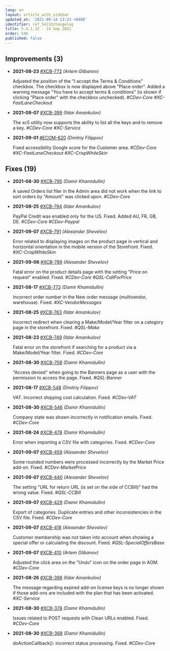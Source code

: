 ```yaml
---
lang: en
layout: article_with_sidebar
updated_at: '2021-09-14 13:23 +0400'
identifier: ref_54132changelog
title: 5.4.1.32 - 14 Sep 2021
order: 548
published: false
---
```

## Improvements (3)
* **2021-08-23** [#XCB-772](https://sellerlabs.atlassian.net/browse/XCB-772) _(Artem Glibanov)_

  Adjusted the position of the "I accept the Terms & Conditions" checkbox. The checkbox is now displayed above "Place order". Added a warning message "You have to accept terms & conditions" (is shown if clicking "Place order" with the checkbox unchecked). _#CDev-Core #XC-FastLaneCheckout_

* **2021-09-07** [#XCB-399](https://sellerlabs.atlassian.net/browse/XCB-399) _(Ildar Amankulov)_

  The xc5 utility now supports the ability to list all the keys and to remove a key. _#CDev-Core #XC-Service_

* **2021-09-01** [#ECOM-620](https://sellerlabs.atlassian.net/browse/ECOM-620) _(Dmitriy Filippov)_

  Fixed accessibility Google score for the Customer area. _#CDev-Core #XC-FastLaneCheckout #XC-CrispWhiteSkin_


## Fixes (19)
* **2021-08-30** [#XCB-795](https://sellerlabs.atlassian.net/browse/XCB-795) _(Damir Khamidullin)_

  A saved Orders list filer in the Admin area did not work when the link to sort orders by "Amount" was clicked upon. _#CDev-Core_

* **2021-08-25** [#XCB-794](https://sellerlabs.atlassian.net/browse/XCB-794) _(Ildar Amankulov)_

  PayPal Credit was enabled only for the US. Fixed. Added AU, FR, GB, DE. _#CDev-Core #CDev-Paypal_

* **2021-09-07** [#XCB-791](https://sellerlabs.atlassian.net/browse/XCB-791) _(Alexander Shevelov)_

  Error related to displaying images on the product page in vertical and horizontal orientation in the mobile version of the Storefront. Fixed. _#XC-CrispWhiteSkin_

* **2021-09-06** [#XCB-789](https://sellerlabs.atlassian.net/browse/XCB-789) _(Alexander Shevelov)_

  Fatal error on the product details page with the setting "Price on request" enabled. Fixed. _#CDev-Core #QSL-CallForPrice_

* **2021-08-17** [#XCB-773](https://sellerlabs.atlassian.net/browse/XCB-773) _(Damir Khamidullin)_

  Incorrect order number in the New order message (multivendor, warehouse). Fixed. _#XC-VendorMessages_

* **2021-08-25** [#XCB-763](https://sellerlabs.atlassian.net/browse/XCB-763) _(Ildar Amankulov)_

  Incorrect redirect when clearing a Make/Model/Year filter on a category page in the storefront. Fixed. _#QSL-Make_

* **2021-08-23** [#XCB-749](https://sellerlabs.atlassian.net/browse/XCB-749) _(Ildar Amankulov)_

  Fatal error on the storefront if searching for a product via a Make/Model/Year filter. Fixed. _#CDev-Core_

* **2021-08-30** [#XCB-708](https://sellerlabs.atlassian.net/browse/XCB-708) _(Damir Khamidullin)_

  "Access denied" when going to the Banners page as a user with the permission to access the page. Fixed. _#QSL-Banner_

* **2021-08-17** [#XCB-548](https://sellerlabs.atlassian.net/browse/XCB-548) _(Dmitriy Filippov)_

  VAT. Incorrect shipping cost calculation. Fixed. _#CDev-VAT_

* **2021-08-30** [#XCB-546](https://sellerlabs.atlassian.net/browse/XCB-546) _(Damir Khamidullin)_

  Company state was shown incorrectly in notification emails. Fixed. _#CDev-Core_

* **2021-08-24** [#XCB-478](https://sellerlabs.atlassian.net/browse/XCB-478) _(Damir Khamidullin)_

  Error when importing a CSV file with categories. Fixed. _#CDev-Core_

* **2021-09-07** [#XCB-459](https://sellerlabs.atlassian.net/browse/XCB-459) _(Alexander Shevelov)_

  Some rounded numbers were processed incorrectly by the Market Price add-on. Fixed. _#CDev-MarketPrice_

* **2021-09-07** [#XCB-440](https://sellerlabs.atlassian.net/browse/XCB-440) _(Alexander Shevelov)_

  The setting "URL for return URL (is set on the side of CCBill)" had the wrong value. Fixed. _#QSL-CCBill_

* **2021-09-07** [#XCB-429](https://sellerlabs.atlassian.net/browse/XCB-429) _(Damir Khamidullin)_

  Export of categories. Duplicate entries and other inconsistencies in the CSV file. Fixed. _#CDev-Core_

* **2021-09-07** [#XCB-418](https://sellerlabs.atlassian.net/browse/XCB-418) _(Alexander Shevelov)_

  Customer membership was not taken into account when showing a special offer or calculating the discount. Fixed. _#QSL-SpecialOffersBase_

* **2021-09-07** [#XCB-410](https://sellerlabs.atlassian.net/browse/XCB-410) _(Artem Glibanov)_

  Adjusted the click area on the "Undo" icon on the order page in AOM. _#CDev-Core_

* **2021-08-26** [#XCB-398](https://sellerlabs.atlassian.net/browse/XCB-398) _(Ildar Amankulov)_

  The message regarding expired add-on license keys is no longer shown if those add-ons are included with the plan that has been activated. _#XC-Service_

* **2021-08-30** [#XCB-378](https://sellerlabs.atlassian.net/browse/XCB-378) _(Damir Khamidullin)_

  Issues related to POST requests with Clean URLs enabled. Fixed. _#CDev-Core_

* **2021-08-30** [#XCB-368](https://sellerlabs.atlassian.net/browse/XCB-368) _(Damir Khamidullin)_

  doActionCallback(): incorrect status processing. Fixed.  _#CDev-Core_

